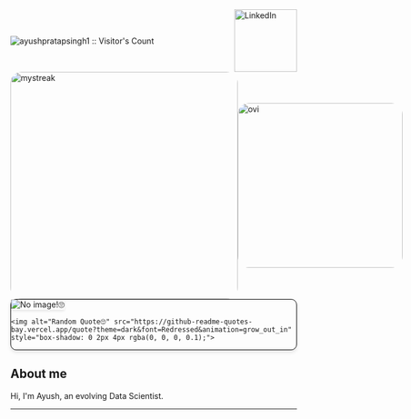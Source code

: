 <div style="display: flex; justify-content: space-between; align-items: center;">
        <img src="https://profile-counter.glitch.me/{ayushpratapsingh1}/count.svg" alt="ayushpratapsingh1 :: Visitor's Count" />
        <a href="https://www.linkedin.com/in/ayushpratapsingh1/" target="_blank">
            <img src="https://img.shields.io/badge/LinkedIn-%230077B5.svg?&style=flat-square&logo=linkedin&logoColor=white" alt="LinkedIn" style="width: 110px; height: auto;">
        </a>
</div>

<div style="display: flex; justify-content: space-between; align-items: center;">
<img src="https://github-readme-streak-stats.herokuapp.com/?user=ayushpratapsingh1&theme=tokyonight" alt="mystreak" style="width:400px; height: auto; border-radius: 20px;"/>
<img src="https://github-readme-stats.vercel.app/api/top-langs?username=ayushpratapsingh1&show_icons=true&locale=en&layout=compact&theme=chartreuse-dark" alt="ovi" style="width:290px; height: auto; border-radius: 20px;"/>
</div>

 <div align="left" style="border-radius: 10px; border: 1px solid black; box-shadow: 0 4px 6px rgba(0, 0, 0, 0.1);">
         <picture>
    <source media="(prefers-color-scheme: dark)" srcset="https://raw.githubusercontent.com/gist/brettlangdon/85942af486eb79118467/raw/2a7409cd3c26a90b2e82bdc40dc7db18b92b3517/01151_inthedeep_2560x1600.jpg" style="width: 600px; height: auto; border-radius: 20px;">
    <source media="(prefers-color-scheme: light)" srcset="https://cdn.incollect.com/sites/default/files/zoom/CAROLINA-ALOTUS-Colorful-morning-Abstract-painting-2021-687370-3389413.png" style="width: 600px; height: auto; border-radius: 20px;">
    <img alt="No image!🙄" src="https://user-images.githubusercontent.com/25423296/163456779-a8556205-d0a5-45e2-ac17-42d089e3c3f8.png" style="box-shadow: 0 2px 4px rgba(0, 0, 0, 0.1);">
</picture>

    <img alt="Random Quote🙄" src="https://github-readme-quotes-bay.vercel.app/quote?theme=dark&font=Redressed&animation=grow_out_in" style="box-shadow: 0 2px 4px rgba(0, 0, 0, 0.1);">
</div>


## About me

Hi, I'm Ayush, an evolving Data Scientist.


<hr>

